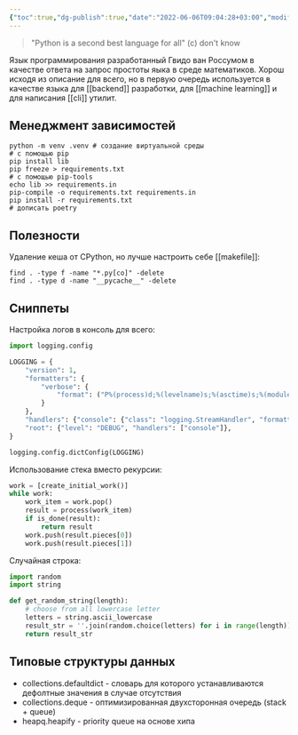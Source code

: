 ```yaml
---
{"toc":true,"dg-publish":true,"date":"2022-06-06T09:04:28+03:00","modified_at":"2023-05-09T17:26:44+04:00","permalink":"/python/","dgPassFrontmatter":true}
---
```



> "Python is a second best language for all" (c) don't know

Язык программирования разработанный Гвидо ван Россумом в качестве ответа на запрос простоты яыка в среде математиков.
Хорош исходя из описание для всего, но в первую очередь используется в качестве языка для [[backend]] разработки, для [[machine learning]] и для написания [[cli]] утилит.

## Менеджмент зависимостей

```shell
python -m venv .venv # создание виртуальной среды
# с помощью pip
pip install lib
pip freeze > requirements.txt
# с помощью pip-tools
echo lib >> requirements.in
pip-compile -o requirements.txt requirements.in
pip install -r requirements.txt
# дописать poetry
```

## Полезности

Удаление кеша от CPython, но лучше настроить себе [[makefile]]:

```shell
find . -type f -name "*.py[co]" -delete
find . -type d -name "__pycache__" -delete
```

## Сниппеты

Настройка логов в консоль для всего:
```python
import logging.config

LOGGING = {
    "version": 1,
    "formatters": {
        "verbose": {
            "format": ("P%(process)d;%(levelname)s;%(asctime)s;%(module)s;%(message)s")
        }
    },
    "handlers": {"console": {"class": "logging.StreamHandler", "formatter": "verbose"}},
    "root": {"level": "DEBUG", "handlers": ["console"]},
}

logging.config.dictConfig(LOGGING)
```

Использование стека вместо рекурсии:
```python
work = [create_initial_work()]
while work:
    work_item = work.pop()
    result = process(work_item)
    if is_done(result):
        return result
    work.push(result.pieces[0])
    work.push(result.pieces[1])
```

Случайная строка:
```python
import random
import string

def get_random_string(length):
    # choose from all lowercase letter
    letters = string.ascii_lowercase
    result_str = ''.join(random.choice(letters) for i in range(length))
    return result_str
```

## Типовые структуры данных

- collections.defaultdict - словарь для которого устанавливаются дефолтные значения в случае отсутствия
- collections.deque - оптимизированная двухсторонная очередь (stack + queue)
- heapq.heapify - priority queue на основе хипа
